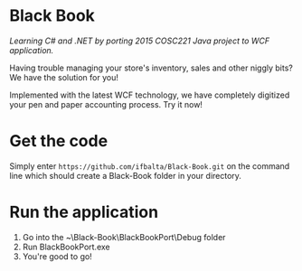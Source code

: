 # Black Book
*Learning C# and .NET by porting 2015 COSC221 Java project to WCF application.*

Having trouble managing your store's inventory, sales and other niggly bits?
We have the solution for you!

Implemented with the latest WCF technology, we have completely digitized your pen and paper accounting process.
Try it now!

# Get the code
Simply enter `https://github.com/ifbalta/Black-Book.git` on the command line which should
create a Black-Book folder in your directory.
# Run the application
1. Go into the ~\Black-Book\BlackBookPort\Debug folder
2. Run BlackBookPort.exe
3. You're good to go!
